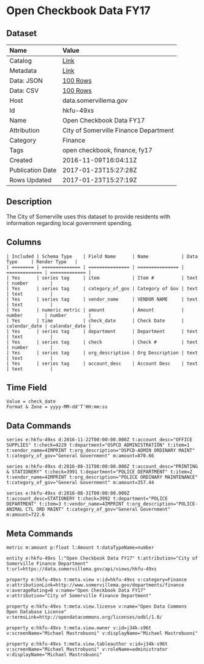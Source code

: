 # Open Checkbook Data FY17

## Dataset

| Name | Value |
| :--- | :---- |
| Catalog | [Link](https://catalog.data.gov/dataset/open-checkbook-data-fy17) |
| Metadata | [Link](https://data.somervillema.gov/api/views/hkfu-49xs) |
| Data: JSON | [100 Rows](https://data.somervillema.gov/api/views/hkfu-49xs/rows.json?max_rows=100) |
| Data: CSV | [100 Rows](https://data.somervillema.gov/api/views/hkfu-49xs/rows.csv?max_rows=100) |
| Host | data.somervillema.gov |
| Id | hkfu-49xs |
| Name | Open Checkbook Data FY17 |
| Attribution | City of Somerville Finance Department |
| Category | Finance |
| Tags | open checkbook, finance, fy17 |
| Created | 2016-11-09T16:04:11Z |
| Publication Date | 2017-01-23T15:27:28Z |
| Rows Updated | 2017-01-23T15:27:19Z |

## Description

The City of Somerville uses this dataset to provide residents with information regarding local government spending.

## Columns

```ls
| Included | Schema Type    | Field Name      | Name            | Data Type     | Render Type   |
| ======== | ============== | =============== | =============== | ============= | ============= |
| Yes      | series tag     | item            | Item #          | text          | number        |
| Yes      | series tag     | category_of_gov | Category of Gov | text          | text          |
| Yes      | series tag     | vendor_name     | VENDOR NAME     | text          | text          |
| Yes      | numeric metric | amount          | Amount          | number        | number        |
| Yes      | time           | check_date      | Check Date      | calendar_date | calendar_date |
| Yes      | series tag     | department      | Department      | text          | text          |
| Yes      | series tag     | check           | Check #         | text          | number        |
| Yes      | series tag     | org_description | Org Description | text          | text          |
| Yes      | series tag     | account_desc    | Account Desc    | text          | text          |
```

## Time Field

```ls
Value = check_date
Format & Zone = yyyy-MM-dd'T'HH:mm:ss
```

## Data Commands

```ls
series e:hkfu-49xs d:2016-11-22T00:00:00.000Z t:account_desc="OFFICE SUPPLIES" t:check=4229 t:department="OSPCD ADMINISTRATION" t:item=1 t:vendor_name=4IMPRINT t:org_description="OSPCD-ADMIN ORDINARY MAINT" t:category_of_gov="General Government" m:amount=870.66

series e:hkfu-49xs d:2016-08-31T00:00:00.000Z t:account_desc="PRINTING & STATIONERY" t:check=3991 t:department="POLICE DEPARTMENT" t:item=2 t:vendor_name=4IMPRINT t:org_description="POLICE ORDINARY MAINTENANCE" t:category_of_gov="General Government" m:amount=357.44

series e:hkfu-49xs d:2016-08-31T00:00:00.000Z t:account_desc=STATIONERY t:check=3992 t:department="POLICE DEPARTMENT" t:item=3 t:vendor_name=4IMPRINT t:org_description="POLICE-ANIMAL CTL ORD MAINT" t:category_of_gov="General Government" m:amount=722.6
```

## Meta Commands

```ls
metric m:amount p:float l:Amount t:dataTypeName=number

entity e:hkfu-49xs l:"Open Checkbook Data FY17" t:attribution="City of Somerville Finance Department" t:url=https://data.somervillema.gov/api/views/hkfu-49xs

property e:hkfu-49xs t:meta.view v:id=hkfu-49xs v:category=Finance v:attributionLink=http://www.somervillema.gov/departments/finance v:averageRating=0 v:name="Open Checkbook Data FY17" v:attribution="City of Somerville Finance Department"

property e:hkfu-49xs t:meta.view.license v:name="Open Data Commons Open Database License" v:termsLink=http://opendatacommons.org/licenses/odbl/1.0/

property e:hkfu-49xs t:meta.view.owner v:id=j34k-s96t v:screenName="Michael Mastrobuoni" v:displayName="Michael Mastrobuoni"

property e:hkfu-49xs t:meta.view.tableauthor v:id=j34k-s96t v:screenName="Michael Mastrobuoni" v:roleName=administrator v:displayName="Michael Mastrobuoni"
```